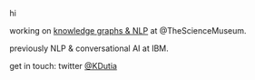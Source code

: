 hi

working on [knowledge graphs & NLP](https://github.com/TheScienceMuseum/heritage-connector) at @TheScienceMuseum.

previously NLP & conversational AI at IBM.

get in touch: twitter [@KDutia](https://twitter.com/KDutia)
